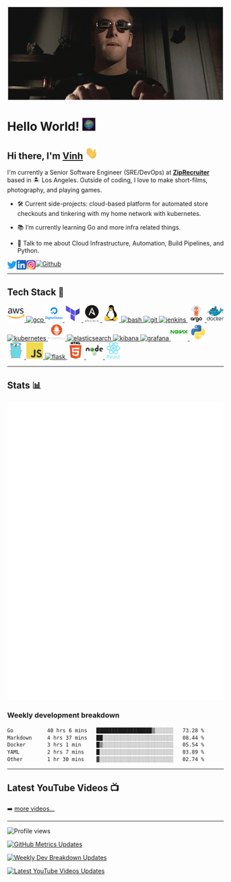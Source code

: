 <div align="center">
<img width="" height = "" src="imgs/hackers.gif" alt="cover" />
</div>

# Hello World! <img src = "imgs/world.gif" width = 30px>

<h2>Hi there, I'm <a href="https://sudovinh.com/">Vinh</a> <img src = "imgs/wave.gif" width = 30px></h2>
<p>I'm currently a Senior Software Engineer (SRE/DevOps) at <strong><a href="https://www.ziprecruiter.com/">ZipRecruiter</a></strong> based in 🏝 Los Angeles. Outside of coding, I love to make short-films, photography, and playing games.</p>

- 🛠 Current side-projects: cloud-based platform for automated store checkouts and tinkering with my home network with kubernetes.

- 📚 I’m currently learning Go and more infra related things.

- 💬 Talk to me about Cloud Infrastructure, Automation, Build Pipelines, and Python.

<a href="https://twitter.com/sudovinh">
  <img align="left" alt="Sudovinh | Twitter" width="22px" src="imgs/twitter.svg" />
</a>
<a href="https://www.linkedin.com/in/vinhtunguyen/">
  <img align="left" alt="Vinh's LinkedIn" width="22px" src="imgs/linkedin.svg" />
</a>
<a href="https://www.instagram.com/sudovinh/">
  <img align="left" alt="Vinh's Instagram" width="22px" src="imgs/instagram.png" />
</a>

[![Github](https://img.shields.io/github/followers/sudovinh?label=Follow&style=social)](https://github.com/sudovinh)

---

## Tech Stack 🚀
  <p align="left"> <a href="https://aws.amazon.com" target="_blank"> <img src="https://raw.githubusercontent.com/devicons/devicon/master/icons/amazonwebservices/amazonwebservices-original-wordmark.svg" alt="aws" width="40" height="40"/> </a> <a href="https://cloud.google.com" target="_blank"> <img src="https://www.vectorlogo.zone/logos/google_cloud/google_cloud-icon.svg" alt="gcp" width="40" height="40"/> </a><a href="https://www.digitalocean.com" target="_blank"> <img src="https://raw.githubusercontent.com/devicons/devicon/master/icons/digitalocean/digitalocean-original-wordmark.svg" alt="digitalocean" width="40" height="40"/> </a><a href="https://www.terraform.io" target="_blank"> <img src="https://raw.githubusercontent.com/devicons/devicon/master/icons/terraform/terraform-original.svg" alt="terraform" width="40" height="40"/> </a><a href="https://www.ansible.com/" target="_blank"> <img src="https://raw.githubusercontent.com/devicons/devicon/master/icons//ansible/ansible-original-wordmark.svg" alt="ansible" width="40" height="40"/> </a><a href="https://www.linux.org/" target="_blank"> <img src="https://raw.githubusercontent.com/devicons/devicon/master/icons/linux/linux-original.svg" alt="linux" width="40" height="40"/> </a> <a href="https://www.gnu.org/software/bash/" target="_blank"> <img src="https://www.vectorlogo.zone/logos/gnu_bash/gnu_bash-icon.svg" alt="bash" width="40" height="40"/> </a><a href="https://git-scm.com/" target="_blank"> <img src="https://www.vectorlogo.zone/logos/git-scm/git-scm-icon.svg" alt="git" width="40" height="40"/> </a> <a href="https://www.jenkins.io" target="_blank"> <img src="https://www.vectorlogo.zone/logos/jenkins/jenkins-icon.svg" alt="jenkins" width="40" height="40"/> </a><a href="https://www.jenkins.io" target="_blank"> <img src="https://raw.githubusercontent.com/devicons/devicon/master/icons/argocd/argocd-original-wordmark.svg" alt="argocd" width="40" height="40"/> </a><a href="https://www.docker.com/" target="_blank"> <img src="https://raw.githubusercontent.com/devicons/devicon/master/icons/docker/docker-original-wordmark.svg" alt="docker" width="40" height="40"/> </a><a href="https://kubernetes.io" target="_blank"> <img src="https://www.vectorlogo.zone/logos/kubernetes/kubernetes-icon.svg" alt="kubernetes" width="40" height="40"/> </a><a href="https://prometheus.io/" target="_blank"> <img src="https://raw.githubusercontent.com/devicons/devicon/master/icons/prometheus/prometheus-original-wordmark.svg" alt="prometheus" width="40" height="40"/> </a> <a href="https://www.elastic.co" target="_blank"> <img src="https://www.vectorlogo.zone/logos/elastic/elastic-icon.svg" alt="elasticsearch" width="40" height="40"/> </a><a href="https://www.elastic.co/kibana" target="_blank"> <img src="https://www.vectorlogo.zone/logos/elasticco_kibana/elasticco_kibana-icon.svg" alt="kibana" width="40" height="40"/> </a> <a href="https://grafana.com" target="_blank"> <img src="https://www.vectorlogo.zone/logos/grafana/grafana-icon.svg" alt="grafana" width="40" height="40"/> </a>  <a href="https://www.nginx.com" target="_blank"> <img src="https://raw.githubusercontent.com/devicons/devicon/master/icons/nginx/nginx-original.svg" alt="nginx" width="40" height="40"/> </a> <a href="https://www.python.org" target="_blank"> <img src="https://raw.githubusercontent.com/devicons/devicon/master/icons/python/python-original.svg" alt="python" width="40" height="40"/> </a><a href="https://go.dev/" target="_blank"> <img src="https://raw.githubusercontent.com/devicons/devicon/master/icons/go/go-original.svg" alt="golang" width="40" height="40"/> </a><a href="https://developer.mozilla.org/en-US/docs/Web/JavaScript" target="_blank"> <img src="https://raw.githubusercontent.com/devicons/devicon/master/icons/javascript/javascript-original.svg" alt="javascript" width="40" height="40"/> </a><a href="https://flask.palletsprojects.com/" target="_blank"> <img src="https://www.vectorlogo.zone/logos/pocoo_flask/pocoo_flask-icon.svg" alt="flask" width="40" height="40"/> </a><a href="https://www.w3.org/html/" target="_blank"> <img src="https://raw.githubusercontent.com/devicons/devicon/master/icons/html5/html5-original-wordmark.svg" alt="html5" width="40" height="40"/> </a><a href="https://nodejs.org" target="_blank"> <img src="https://raw.githubusercontent.com/devicons/devicon/master/icons/nodejs/nodejs-original-wordmark.svg" alt="nodejs" width="40" height="40"/> </a><a href="https://reactjs.org/" target="_blank"> <img src="https://raw.githubusercontent.com/devicons/devicon/master/icons/react/react-original-wordmark.svg" alt="react" width="40" height="40"/> </a></p>

---

## Stats 📊

![GitHub Metrics](/imgs/gh-metrics.svg)

### Weekly development breakdown
<!--START_SECTION:waka-->

```txt
Go           40 hrs 6 mins   ██████████████████▒░░░░░░   73.28 %
Markdown     4 hrs 37 mins   ██░░░░░░░░░░░░░░░░░░░░░░░   08.44 %
Docker       3 hrs 1 min     █▒░░░░░░░░░░░░░░░░░░░░░░░   05.54 %
YAML         2 hrs 7 mins    █░░░░░░░░░░░░░░░░░░░░░░░░   03.89 %
Other        1 hr 30 mins    ▓░░░░░░░░░░░░░░░░░░░░░░░░   02.74 %
```

<!--END_SECTION:waka-->

---

## Latest YouTube Videos 📺 

<!-- YOUTUBE:START -->
<!-- YOUTUBE:END -->

➡️ [more videos...](https://www.youtube.com/channel/UCqqqRI3fx6G9WGgkA1nQkVg)

---
![Profile views](https://visitor-badge.glitch.me/badge?page_id=sudovinh.sudovinh)

[![GitHub Metrics Updates](https://github.com/sudovinh/sudovinh/actions/workflows/gh-metrics-update.yml/badge.svg)](https://github.com/sudovinh/sudovinh/actions/workflows/gh-metrics-update.yml)

[![Weekly Dev Breakdown Updates](https://github.com/sudovinh/sudovinh/actions/workflows/waka-update.yml/badge.svg)](https://github.com/sudovinh/sudovinh/actions/workflows/waka-update.yml)

[![Latest YouTube Videos Updates](https://github.com/sudovinh/sudovinh/actions/workflows/youtube-update.yml/badge.svg)](https://github.com/sudovinh/sudovinh/actions/workflows/youtube-update.yml)

